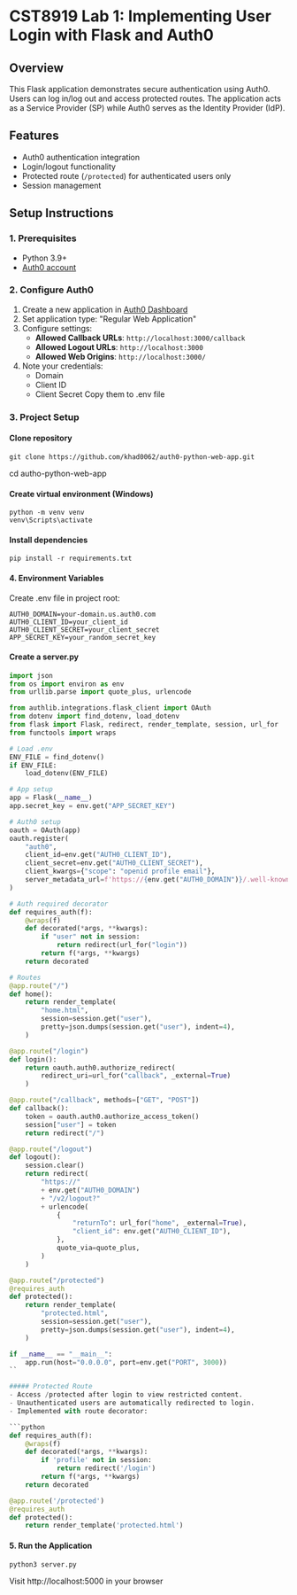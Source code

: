 # CST8919 Lab 1: Implementing User Login with Flask and Auth0

## Overview
This Flask application demonstrates secure authentication using Auth0. Users can log in/log out and access protected routes. The application acts as a Service Provider (SP) while Auth0 serves as the Identity Provider (IdP).

## Features
- Auth0 authentication integration
- Login/logout functionality
- Protected route (`/protected`) for authenticated users only
- Session management

## Setup Instructions

### 1. Prerequisites
- Python 3.9+
- [Auth0 account](https://auth0.com/signup)

### 2. Configure Auth0
1. Create a new application in [Auth0 Dashboard](https://manage.auth0.com/)
2. Set application type: "Regular Web Application"
3. Configure settings:
   - **Allowed Callback URLs**: `http://localhost:3000/callback`
   - **Allowed Logout URLs**: `http://localhost:3000`
   - **Allowed Web Origins**: `http://localhost:3000/`
4. Note your credentials:
   - Domain 
   - Client ID
   - Client Secret
Copy them to .env file

### 3. Project Setup

#### Clone repository
```
git clone https://github.com/khad0062/auth0-python-web-app.git
```
cd autho-python-web-app

#### Create virtual environment (Windows)
```
python -m venv venv
venv\Scripts\activate
```

#### Install dependencies
```
pip install -r requirements.txt
```

#### 4. Environment Variables
Create .env file in project root:
```
AUTH0_DOMAIN=your-domain.us.auth0.com
AUTH0_CLIENT_ID=your_client_id
AUTH0_CLIENT_SECRET=your_client_secret
APP_SECRET_KEY=your_random_secret_key
```
#### Create a server.py
```python
import json
from os import environ as env
from urllib.parse import quote_plus, urlencode

from authlib.integrations.flask_client import OAuth
from dotenv import find_dotenv, load_dotenv
from flask import Flask, redirect, render_template, session, url_for
from functools import wraps

# Load .env
ENV_FILE = find_dotenv()
if ENV_FILE:
    load_dotenv(ENV_FILE)

# App setup
app = Flask(__name__)
app.secret_key = env.get("APP_SECRET_KEY")

# Auth0 setup
oauth = OAuth(app)
oauth.register(
    "auth0",
    client_id=env.get("AUTH0_CLIENT_ID"),
    client_secret=env.get("AUTH0_CLIENT_SECRET"),
    client_kwargs={"scope": "openid profile email"},
    server_metadata_url=f'https://{env.get("AUTH0_DOMAIN")}/.well-known/openid-configuration',
)

# Auth required decorator
def requires_auth(f):
    @wraps(f)
    def decorated(*args, **kwargs):
        if "user" not in session:
            return redirect(url_for("login"))
        return f(*args, **kwargs)
    return decorated

# Routes
@app.route("/")
def home():
    return render_template(
        "home.html",
        session=session.get("user"),
        pretty=json.dumps(session.get("user"), indent=4),
    )

@app.route("/login")
def login():
    return oauth.auth0.authorize_redirect(
        redirect_uri=url_for("callback", _external=True)
    )

@app.route("/callback", methods=["GET", "POST"])
def callback():
    token = oauth.auth0.authorize_access_token()
    session["user"] = token
    return redirect("/")

@app.route("/logout")
def logout():
    session.clear()
    return redirect(
        "https://"
        + env.get("AUTH0_DOMAIN")
        + "/v2/logout?"
        + urlencode(
            {
                "returnTo": url_for("home", _external=True),
                "client_id": env.get("AUTH0_CLIENT_ID"),
            },
            quote_via=quote_plus,
        )
    )

@app.route("/protected")
@requires_auth
def protected():
    return render_template(
        "protected.html",
        session=session.get("user"),
        pretty=json.dumps(session.get("user"), indent=4),
    )

if __name__ == "__main__":
    app.run(host="0.0.0.0", port=env.get("PORT", 3000))
``

##### Protected Route
- Access /protected after login to view restricted content.
- Unauthenticated users are automatically redirected to login.
- Implemented with route decorator:

```python
def requires_auth(f):
    @wraps(f)
    def decorated(*args, **kwargs):
        if 'profile' not in session:
            return redirect('/login')
        return f(*args, **kwargs)
    return decorated

@app.route('/protected')
@requires_auth
def protected():
    return render_template('protected.html')
```
#### 5. Run the Application
```
python3 server.py
``` 
Visit http://localhost:5000 in your browser
